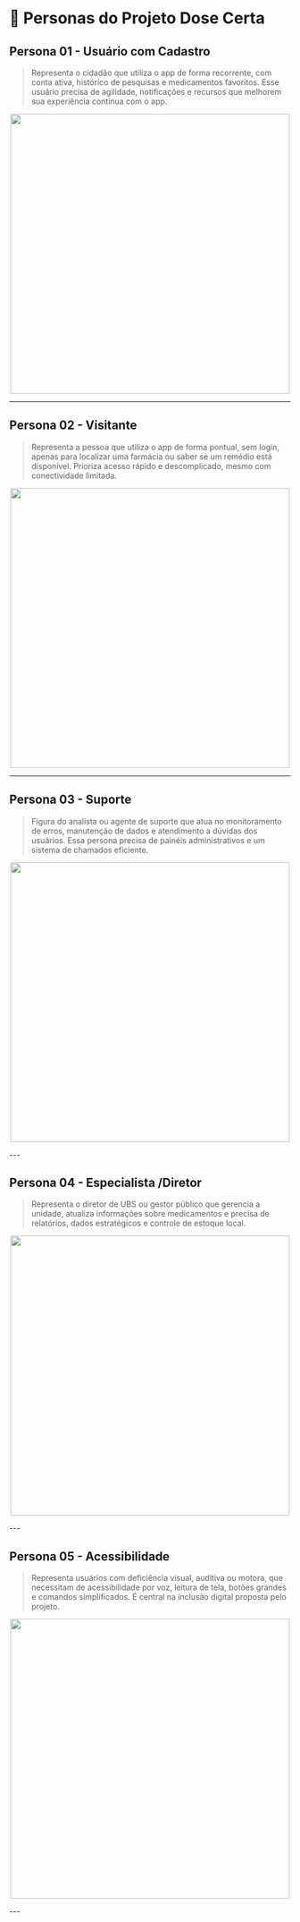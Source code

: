 # 👤 Personas do Projeto Dose Certa
## Persona 01 - Usuário com Cadastro
> Representa o cidadão que utiliza o app de forma recorrente, com conta ativa, histórico de pesquisas e medicamentos favoritos. Esse usuário precisa de agilidade, notificações e recursos que melhorem sua experiência contínua com o app.
<p align="center">
  <img src="https://drive.google.com/uc?export=view&id=1bR-nZzxXeNYbESzi6LICMyv89IlBwc6b" width="500"/>
</p>

---  

## Persona 02 - Visitante
> Representa a pessoa que utiliza o app de forma pontual, sem login, apenas para localizar uma farmácia ou saber se um remédio está disponível. Prioriza acesso rápido e descomplicado, mesmo com conectividade limitada.
<p align="center">
  <img src="https://drive.google.com/uc?export=view&id=1dCk6lUGJC6WOAYvdbJ7YuUvsBbC8AYxm" width="500"/>
</p>

---  
## Persona 03 - Suporte
> Figura do analista ou agente de suporte que atua no monitoramento de erros, manutenção de dados e atendimento a dúvidas dos usuários. Essa persona precisa de painéis administrativos e um sistema de chamados eficiente.
<p align="center">
  <img src="https://drive.google.com/uc?export=view&id=1c66kANlFmvt6rD4murU6yCGwI4lOsrdE" width="500"/>
</p>
---

## Persona 04 - Especialista /Diretor
> Representa o diretor de UBS ou gestor público que gerencia a unidade, atualiza informações sobre medicamentos e precisa de relatórios, dados estratégicos e controle de estoque local.
<p align="center">
  <img src="https://drive.google.com/uc?export=view&id=10jB1MCn9nWFfN2Q5KOK0FLwfZ8XCgbK3" width="500"/>
</p>
---

## Persona 05 - Acessibilidade
> Representa usuários com deficiência visual, auditiva ou motora, que necessitam de acessibilidade por voz, leitura de tela, botões grandes e comandos simplificados. É central na inclusão digital proposta pelo projeto.
<p align="center">
  <img src="https://drive.google.com/uc?export=view&id=1nn4wqJ-DToDbLKzWiZrvICJ1ui30rIEB" width="500"/>
</p>
---


